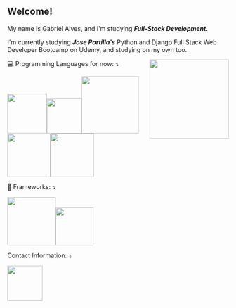 
## Welcome!
<html>
  <head>
  </head>
  <body>
    <div style="display: block">
      <p>My name is Gabriel Alves, and i'm studying <b><i>Full-Stack Development.</i></b></p>
      <p align="left">I'm currently studying <b><i>Jose Portilla's</b></i> Python and Django Full Stack Web Developer Bootcamp on Udemy, and studying on my own too.</p>
      <a href="https://github.com/4lvesgabriel">
      <img align="right" height="180em" src="https://github-readme-stats.vercel.app/api?username=4lvesgabriel&show_icons=true&theme=blue-green&include_all_commits=true&count_private=true"/>
      </a>
    </div>
    <div align="justify" style="display: inline_block">
      <p>💻 Programming Languages for now: ⤵️</p>
      <img width="90em" src="https://img.shields.io/badge/HTML5-E34F26?style=for-the-badge&logo=html5&logoColor=white"/><img width="79.3em" src="https://img.shields.io/badge/CSS3-1572B6?style=for-the-badge&logo=css3&logoColor=white"/><img width="130em" src="https://img.shields.io/badge/JavaScript-323330?style=for-the-badge&logo=javascript&logoColor=F7DF1E"/><img width="98em" src="https://img.shields.io/badge/jQuery-0769AD?style=for-the-badge&logo=jquery&logoColor=white"/><img width="99.4em" src="https://img.shields.io/badge/Python-FFD43B?style=for-the-badge&logo=python&logoColor=blue"/>
      <p>💾 Frameworks: ⤵️</p>
      <img width="110em" src="https://img.shields.io/badge/Bootstrap-563D7C?style=for-the-badge&logo=bootstrap&logoColor=white"/><img width="86em" src="https://img.shields.io/badge/Django-092E20?style=for-the-badge&logo=django&logoColor=green"/>
      <p>Contact Information: ⤵️</p>
      <a href="mailto:g.alvesgabriel27@gmail.com">
      <img width="80em" src="https://img.shields.io/badge/Gmail-D14836?style=for-the-badge&logo=gmail&logoColor=white"/>
      </a>
    </div>
  </body>
</html>
